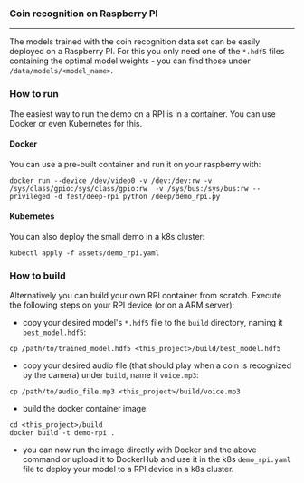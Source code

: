 ### Coin recognition on Raspberry PI
---
The models trained with the coin recognition data set can be easily deployed on a Raspberry PI. For this you only need one of the `*.hdf5` files containing the optimal model weights - you can find those under `/data/models/<model_name>`.

### How to run
The easiest way to run the demo on a RPI is in a container. You can use Docker or even Kubernetes for this.

#### Docker
You can use a pre-built container and run it on your raspberry with:

```
docker run --device /dev/video0 -v /dev:/dev:rw -v /sys/class/gpio:/sys/class/gpio:rw  -v /sys/bus:/sys/bus:rw --privileged -d fest/deep-rpi python /deep/demo_rpi.py
```

#### Kubernetes
You can also deploy the small demo in a k8s cluster:

```
kubectl apply -f assets/demo_rpi.yaml
```

### How to build
Alternatively you can build your own RPI container from scratch. Execute the following steps on your RPI device (or on a ARM server):

* copy your desired model's `*.hdf5` file to the `build` directory, naming it `best_model.hdf5`:

```
cp /path/to/trained_model.hdf5 <this_project>/build/best_model.hdf5
```


* copy your desired audio file (that should play when a coin is recognized by the camera) under `build`, name it `voice.mp3`:

```
cp /path/to/audio_file.mp3 <this_project>/build/voice.mp3
```

* build the docker container image:

```
cd <this_project>/build
docker build -t demo-rpi .
```

* you can now run the image directly with Docker and the above command or upload it to DockerHub and use it in the k8s `demo_rpi.yaml` file to deploy your model to a RPI device in a k8s cluster.
